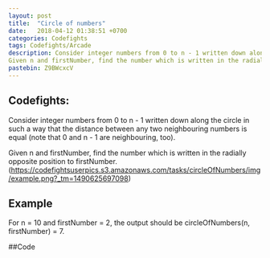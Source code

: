 ```yaml
---
layout: post
title:  "Circle of numbers"
date:   2018-04-12 01:38:51 +0700
categories: Codefights
tags: Codefights/Arcade
description: Consider integer numbers from 0 to n - 1 written down along the circle in such a way that the distance between any two neighbouring numbers is equal (note that 0 and n - 1 are neighbouring, too).
Given n and firstNumber, find the number which is written in the radially opposite position to firstNumber.
pastebin: Z9BWcxcV
---
```

## Codefights: 
Consider integer numbers from 0 to n - 1 written down along the circle in such a way that the distance between any two neighbouring numbers is equal (note that 0 and n - 1 are neighbouring, too).

Given n and firstNumber, find the number which is written in the radially opposite position to firstNumber.
(https://codefightsuserpics.s3.amazonaws.com/tasks/circleOfNumbers/img/example.png?_tm=1490625697098)

## Example

For n = 10 and firstNumber = 2, the output should be
circleOfNumbers(n, firstNumber) = 7.

##Code


